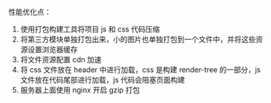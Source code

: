 性能优化点：

1. 使用打包构建工具将项目 js 和 css 代码压缩
2. 将第三方模块单独打包出来，小的图片也单独打包到一个文件中，并将这些资源设置浏览器缓存
3. 将文件资源配置 cdn 加速
4. 将 css 文件放在 header 中进行加载，css 是构建 render-tree 的一部分，js 文件放在代码尾部进行加载，js 代码会阻塞页面构建
5. 服务器上面使用 nginx 开启 gzip 打包